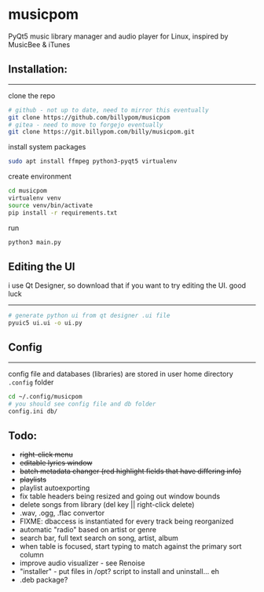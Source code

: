 # musicpom

PyQt5 music library manager and audio player for Linux, inspired by MusicBee & iTunes

## Installation:
___
clone the repo
```bash
# github - not up to date, need to mirror this eventually
git clone https://github.com/billypom/musicpom
# gitea - need to move to forgejo eventually
git clone https://git.billypom.com/billy/musicpom.git
```

install system packages
```bash
sudo apt install ffmpeg python3-pyqt5 virtualenv
```

create environment
```bash
cd musicpom
virtualenv venv
source venv/bin/activate
pip install -r requirements.txt
```

run
```bash
python3 main.py
```
## Editing the UI
i use Qt Designer, so download that if you want to try editing the UI. good luck
___
```bash
# generate python ui from qt designer .ui file
pyuic5 ui.ui -o ui.py
```
## Config
___
config file and databases (libraries) are stored in user home directory `.config` folder
```bash
cd ~/.config/musicpom
# you should see config file and db folder
config.ini db/
```

## Todo:

- ~~right-click menu~~
- ~~editable lyrics window~~
- ~~batch metadata changer (red highlight fields that have differing info)~~
- ~~playlists~~
- playlist autoexporting
- fix table headers being resized and going out window bounds
- delete songs from library (del key || right-click delete)
- .wav, .ogg, .flac convertor
- FIXME: dbaccess is instantiated for every track being reorganized
- automatic "radio" based on artist or genre
- search bar, full text search on song, artist, album
- when table is focused, start typing to match against the primary sort column
- improve audio visualizer - see Renoise
- "installer" - put files in /opt? script to install and uninstall... eh
- .deb package?
